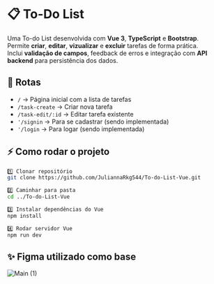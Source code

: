 # 📋 To-Do List

Uma To-do List desenvolvida com **Vue 3**, **TypeScript** e **Bootstrap**.  
Permite **criar**, **editar**, **vizualizar** e **excluir** tarefas de forma prática.  
Inclui **validação de campos**, feedback de erros e integração com **API backend** para persistência dos dados.

## 📡 Rotas

- `/` → Página inicial com a lista de tarefas
- `/task-create` → Criar nova tarefa
- `/task-edit/:id` → Editar tarefa existente
- `'/signin` → Para se cadastrar (sendo implementada)
- `'/login` → Para logar (sendo implementada)

## ⚡ Como rodar o projeto

```bash
1️⃣ Clonar repositório
git clone https://github.com/JuliannaRkg544/To-do-List-Vue.git

2️⃣ Caminhar para pasta
cd ../To-do-List-Vue

3️⃣ Instalar dependências do Vue
npm install

4️⃣ Rodar servidor Vue
npm run dev

```

## ✨ Figma utilizado como base

![Main (1)](https://github.com/user-attachments/assets/7d9ff9de-b353-4232-b914-4172e94cd22b)
